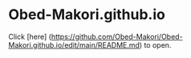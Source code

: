 # Obed-Makori.github.io
Click [here] (https://github.com/Obed-Makori/Obed-Makori.github.io/edit/main/README.md) to open.
